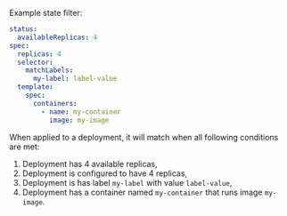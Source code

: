 Example state filter:

```yaml
status:
  availableReplicas: 4
spec:
  replicas: 4
  selector:
    matchLabels:
      my-label: label-value
  template:
    spec:
      containers:
        - name: my-container
          image: my-image
```

When applied to a deployment, it will match when all following conditions are met:
1. Deployment has 4 available replicas,
2. Deployment is configured to have 4 replicas,
3. Deployment is has label `my-label` with value `label-value`,
4. Deployment has a container named `my-container` that runs image `my-image`.
